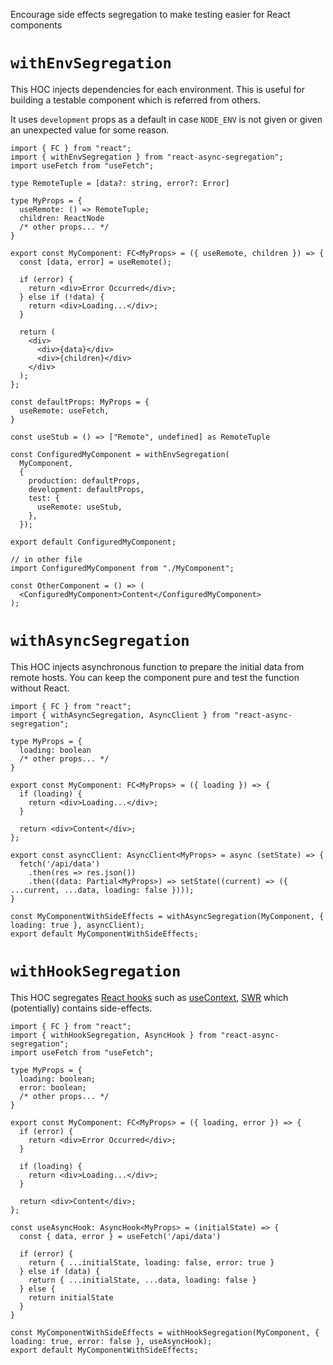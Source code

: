 Encourage side effects segregation to make testing easier for React components

# `withEnvSegregation`

This HOC injects dependencies for each environment.
This is useful for building a testable component which is referred from others.

It uses `development` props as a default in case `NODE_ENV` is not given or given an unexpected value for some reason.

```tsx
import { FC } from "react";
import { withEnvSegregation } from "react-async-segregation";
import useFetch from "useFetch";

type RemoteTuple = [data?: string, error?: Error]

type MyProps = {
  useRemote: () => RemoteTuple;
  children: ReactNode
  /* other props... */
}

export const MyComponent: FC<MyProps> = ({ useRemote, children }) => {
  const [data, error] = useRemote();

  if (error) {
    return <div>Error Occurred</div>;
  } else if (!data) {
    return <div>Loading...</div>;
  }

  return (
    <div>
      <div>{data}</div>
      <div>{children}</div>
    </div>
  );
};

const defaultProps: MyProps = {
  useRemote: useFetch,
}

const useStub = () => ["Remote", undefined] as RemoteTuple

const ConfiguredMyComponent = withEnvSegregation(
  MyComponent,
  {
    production: defaultProps,
    development: defaultProps,
    test: {
      useRemote: useStub,
    },
  });

export default ConfiguredMyComponent;

// in other file
import ConfiguredMyComponent from "./MyComponent";

const OtherComponent = () => (
  <ConfiguredMyComponent>Content</ConfiguredMyComponent>
);
```

# `withAsyncSegregation`

This HOC injects asynchronous function to prepare the initial data from remote hosts.
You can keep the component pure and test the function without React.

```tsx
import { FC } from "react";
import { withAsyncSegregation, AsyncClient } from "react-async-segregation";

type MyProps = {
  loading: boolean
  /* other props... */
}

export const MyComponent: FC<MyProps> = ({ loading }) => {
  if (loading) {
    return <div>Loading...</div>;
  }

  return <div>Content</div>;
};

export const asyncClient: AsyncClient<MyProps> = async (setState) => {
  fetch('/api/data')
    .then(res => res.json())
    .then((data: Partial<MyProps>) => setState((current) => ({ ...current, ...data, loading: false })));
}

const MyComponentWithSideEffects = withAsyncSegregation(MyComponent, { loading: true }, asyncClient);
export default MyComponentWithSideEffects;
```

# `withHookSegregation`

This HOC segregates [React hooks](https://reactjs.org/docs/hooks-intro.html) such
as [useContext](https://reactjs.org/docs/hooks-reference.html#usecontext), [SWR](https://swr.vercel.app/) which
(potentially) contains side-effects.

```tsx
import { FC } from "react";
import { withHookSegregation, AsyncHook } from "react-async-segregation";
import useFetch from "useFetch";

type MyProps = {
  loading: boolean;
  error: boolean;
  /* other props... */
}

export const MyComponent: FC<MyProps> = ({ loading, error }) => {
  if (error) {
    return <div>Error Occurred</div>;
  }

  if (loading) {
    return <div>Loading...</div>;
  }

  return <div>Content</div>;
};

const useAsyncHook: AsyncHook<MyProps> = (initialState) => {
  const { data, error } = useFetch('/api/data')

  if (error) {
    return { ...initialState, loading: false, error: true }
  } else if (data) {
    return { ...initialState, ...data, loading: false }
  } else {
    return initialState
  }
}

const MyComponentWithSideEffects = withHookSegregation(MyComponent, { loading: true, error: false }, useAsyncHook);
export default MyComponentWithSideEffects;
```
